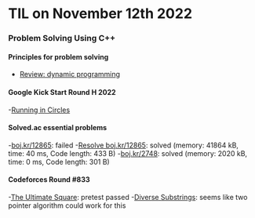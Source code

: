 # **TIL on November 12th 2022**
### Problem Solving Using C++
#### Principles for problem solving
- [Review: dynamic programming](../../../Computer%20science/Algorithm/dp-08-14-2022.md)

#### Google Kick Start Round H 2022
-[Running in Circles](../../../Problem%20Solving/contest/running-in-circles-11-12-2022.cpp)

#### Solved.ac essential problems
-[boj.kr/12865](../../../Problem%20Solving/boj/solvedac/12865-11-12-2022.cpp): failed
-[Resolve boj.kr/12865](../../../Problem%20Solving/boj/solvedac/12865-re-11-12-2022.cpp): solved (memory: 41864 kB, time: 40 ms, Code length: 433 B)
-[boj.kr/2748](../../../Problem%20Solving/boj/Dynamic%20programming/2748-11-12-2022.cpp): solved (memory: 2020 kB, time: 0 ms, Code length: 301 B)

#### Codeforces Round #833
-[The Ultimate Square](../../../Problem%20Solving/contest/codeforces/round-833-11-12-2022/problem_a.cpp): pretest passed
-[Diverse Substrings](../../../Problem%20Solving/contest/codeforces/round-833-11-12-2022/problem_b.cpp): seems like two pointer algorithm could work for this
